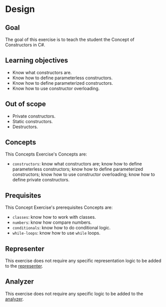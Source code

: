 # Design

## Goal

The goal of this exercise is to teach the student the Concept of Constructors in C#.

## Learning objectives

- Know what constructors are.
- Know how to define parameterless constructors.
- Know how to define parameterized constructors.
- Know how to use constructor overloading.

## Out of scope

- Private constructors.
- Static constructors.
- Destructors.

## Concepts

This Concepts Exercise's Concepts are:

- `constructors`: know what constructors are; know how to define parameterless constructors; know how to define parameterized constructors; know how to use constructor overloading; know how to define private constructors.

## Prequisites

This Concept Exercise's prerequisites Concepts are:

- `classes`: know how to work with classes.
- `numbers`: know how compare numbers.
- `conditionals`: know how to do conditional logic.
- `while-loops`: know how to use `while` loops.

## Representer

This exercise does not require any specific representation logic to be added to the [representer][representer].

## Analyzer

This exercise does not require any specific logic to be added to the [analyzer][analyzer].

[analyzer]: https://github.com/exercism/csharp-analyzer
[representer]: https://github.com/exercism/csharp-representer
